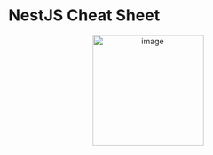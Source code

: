 # NestJS Cheat Sheet

<p align="center">
  <img src="https://github.com/nicovillamonte/code-cheat-sheet/assets/64659720/c6d849d5-a1b6-4c67-8f23-f2b83efe2c7e" alt="image" height="200">
</p>
